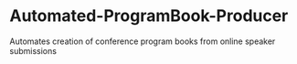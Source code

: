 # Automated-ProgramBook-Producer
Automates creation of conference program books from online speaker submissions
